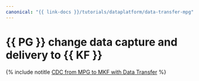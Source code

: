 ```yaml
---
canonical: "{{ link-docs }}/tutorials/dataplatform/data-transfer-mpg"
---
```


# {{ PG }} change data capture and delivery to {{ KF }}

{% include notitle [CDC from MPG to MKF with Data Transfer](../../_tutorials/dataplatform/data-transfer-mpg.md) %}
